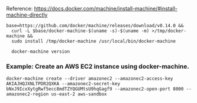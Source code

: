 
Reference: https://docs.docker.com/machine/install-machine/#install-machine-directly

    base=https://github.com/docker/machine/releases/download/v0.14.0 &&
      curl -L $base/docker-machine-$(uname -s)-$(uname -m) >/tmp/docker-machine &&
      sudo install /tmp/docker-machine /usr/local/bin/docker-machine
      
      docker-machine version
      
### Example: Create an AWS EC2 instance using docker-machine.

    docker-machine create --driver amazonec2 --amazonec2-access-key AKIAJHQJXNLTPDR2QXKA --amazonec2-secret-key bNxJ9IcxXytgRwf5ecc8mdTZYQGUMtsU9hqGagf9 --amazonec2-open-port 8000 --amazonec2-region us-east-2 aws-sandbox
